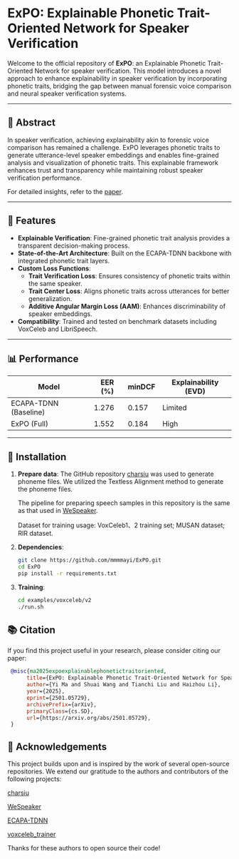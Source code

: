 # ExPO: Explainable Phonetic Trait-Oriented Network for Speaker Verification

Welcome to the official repository of **ExPO**: an Explainable Phonetic Trait-Oriented Network for speaker verification. This model introduces a novel approach to enhance explainability in speaker verification by incorporating phonetic traits, bridging the gap between manual forensic voice comparison and neural speaker verification systems.

---

## 📄 Abstract

In speaker verification, achieving explainability akin to forensic voice comparison has remained a challenge. ExPO leverages phonetic traits to generate utterance-level speaker embeddings and enables fine-grained analysis and visualization of phonetic traits. This explainable framework enhances trust and transparency while maintaining robust speaker verification performance.

For detailed insights, refer to the [paper](https://arxiv.org/abs/2501.05729).

---

## 🌟 Features

- **Explainable Verification**: Fine-grained phonetic trait analysis provides a transparent decision-making process.
- **State-of-the-Art Architecture**: Built on the ECAPA-TDNN backbone with integrated phonetic trait layers.
- **Custom Loss Functions**:
  - **Trait Verification Loss**: Ensures consistency of phonetic traits within the same speaker.
  - **Trait Center Loss**: Aligns phonetic traits across utterances for better generalization.
  - **Additive Angular Margin Loss (AAM)**: Enhances discriminability of speaker embeddings.
- **Compatibility**: Trained and tested on benchmark datasets including VoxCeleb and LibriSpeech.

---

## 📊 Performance

| **Model**                  | **EER (%)** | **minDCF** | **Explainability (EVD)** |
|----------------------------|-------------|------------|--------------------------|
| ECAPA-TDNN (Baseline)      | 1.276       | 0.157      | Limited                 |
| ExPO (Full)                | 1.552       | 0.184      | High                    |

---

## 🔧 Installation
1. **Prepare data**:
   The GitHub repository [charsiu](https://github.com/lingjzhu/charsiu) was used to generate phoneme files. We utilized the Textless Alignment method to generate the phoneme files.
   
   The pipeline for preparing speech samples in this repository is the same as that used in [WeSpeaker](https://github.com/wenet-e2e/wespeaker).
   
   Dataset for training usage:
   VoxCeleb1、2 training set;
   MUSAN dataset;
   RIR dataset.
   
3. **Dependencies**:
   ```bash
   git clone https://github.com/mmmmayi/ExPO.git
   cd ExPO
   pip install -r requirements.txt
   
4. **Training**:
   ```bash
   cd examples/voxceleb/v2
   ./run.sh
   
## 📚 Citation

If you find this project useful in your research, please consider citing our paper:

```bibtex
 @misc{ma2025expoexplainablephonetictraitoriented,
      title={ExPO: Explainable Phonetic Trait-Oriented Network for Speaker Verification}, 
      author={Yi Ma and Shuai Wang and Tianchi Liu and Haizhou Li},
      year={2025},
      eprint={2501.05729},
      archivePrefix={arXiv},
      primaryClass={cs.SD},
      url={https://arxiv.org/abs/2501.05729}, 
 }
```

## 🙏 Acknowledgements

This project builds upon and is inspired by the work of several open-source repositories. We extend our gratitude to the authors and contributors of the following projects:

[charsiu](https://github.com/lingjzhu/charsiu)

[WeSpeaker](https://github.com/wenet-e2e/wespeaker)

[ECAPA-TDNN](https://github.com/TaoRuijie/ECAPA-TDNN)

[voxceleb_trainer](https://github.com/clovaai/voxceleb_trainer)

Thanks for these authors to open source their code!
